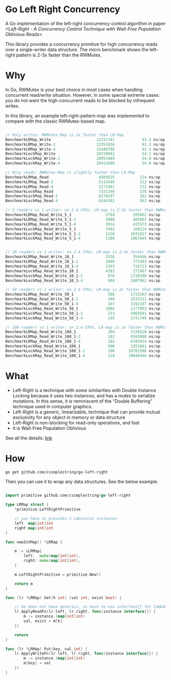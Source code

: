 
# Go Left Right Concurrency
A Go implementation of the left-right concurrency control algorithm in paper *<Left-Right - A Concurrency Control Technique with Wait-Free Population Oblivious Reads>*

This library provides a concurrency primitive for high concurrency reads over a single-writer data structure. The micro benchmark shows the left-right pattern is 2-3x faster than the RWMutex.

# Why

In Go, RWMutex is your best choice in most cases when handling concurrent read/write situation. However, in some special extreme cases: you do not want the high-concurrent reads to be blocked by infrequent writes.

In this library, an example left-right-pattern map was implemented to compare with the classic RWMutex-based map. 

``` Go

// Only writes: RWMutex-Map is 2x faster than LR-Map 
BenchmarkLRMap_Write                  	12231741	        93.4 ns/op	       0 B/op	       0 allocs/op
BenchmarkLRMap_Write-2                	12355836	        93.3 ns/op	       0 B/op	       0 allocs/op
BenchmarkLRMap_Write-4                	12448788	        92.4 ns/op	       0 B/op	       0 allocs/op
BenchmarkLockMap_Write                	20728842	        54.1 ns/op	       0 B/op	       0 allocs/op
BenchmarkLockMap_Write-2              	20953489	        54.0 ns/op	       0 B/op	       0 allocs/op
BenchmarkLockMap_Write-4              	20412688	        54.0 ns/op	       0 B/op	       0 allocs/op

// Only reads: RWMutex-Map is slightly faster than LR-Map
BenchmarkLRMap_Read                   	 4505625	       224 ns/op	      39 B/op	       0 allocs/op
BenchmarkLRMap_Read-2                 	 5114546	       212 ns/op	      34 B/op	       0 allocs/op
BenchmarkLRMap_Read-4                 	 5271961	       212 ns/op	      33 B/op	       0 allocs/op
BenchmarkLockMap_Read                 	 7331290	       158 ns/op	      11 B/op	       0 allocs/op
BenchmarkLockMap_Read-2               	 6270297	       162 ns/op	      14 B/op	       0 allocs/op
BenchmarkLockMap_Read-4               	 6244382	       162 ns/op	      14 B/op	       0 allocs/op

// 5 readers vs 1 writer: on 2.4 CPUs, LR-map is 2-3x faster than RWMutex-map
BenchmarkLRMap_Read_Write_5_1         	    5794	    205062 ns/op	      46 B/op	       1 allocs/op
BenchmarkLRMap_Read_Write_5_1-2       	    3088	    405067 ns/op	      72 B/op	       1 allocs/op
BenchmarkLRMap_Read_Write_5_1-4       	    3014	    415573 ns/op	      81 B/op	       1 allocs/op
BenchmarkLockMap_Read_Write_5_1       	    7491	    160224 ns/op	      27 B/op	       1 allocs/op
BenchmarkLockMap_Read_Write_5_1-2     	    1210	   1031627 ns/op	      94 B/op	       1 allocs/op
BenchmarkLockMap_Read_Write_5_1-4     	    1106	   1067645 ns/op	     101 B/op	       1 allocs/op


// 10 readers vs 1 writer: on 2.4 CPUs, LR-map is 2-3x faster than RWMutex-map
BenchmarkLRMap_Read_Write_10_1        	    3236	    354466 ns/op	      70 B/op	       1 allocs/op
BenchmarkLRMap_Read_Write_10_1-2      	    1609	    772303 ns/op	     123 B/op	       1 allocs/op
BenchmarkLRMap_Read_Write_10_1-4      	    1593	    726723 ns/op	     132 B/op	       1 allocs/op
BenchmarkLockMap_Read_Write_10_1      	    4263	    271487 ns/op	      36 B/op	       1 allocs/op
BenchmarkLockMap_Read_Write_10_1-2    	     676	   1726200 ns/op	     154 B/op	       1 allocs/op
BenchmarkLockMap_Read_Write_10_1-4    	     604	   2007962 ns/op	     172 B/op	       1 allocs/op

// 50 readers vs 1 writer: on 2.4 CPUs, LR-map is 2x faster than RWMutex-map
BenchmarkLRMap_Read_Write_50_1        	     586	   1733163 ns/op	     310 B/op	       1 allocs/op
BenchmarkLRMap_Read_Write_50_1-2      	     340	   3532511 ns/op	     527 B/op	       1 allocs/op
BenchmarkLRMap_Read_Write_50_1-4      	     367	   3192197 ns/op	     493 B/op	       1 allocs/op
BenchmarkLockMap_Read_Write_50_1      	    1004	   1177003 ns/op	     101 B/op	       1 allocs/op
BenchmarkLockMap_Read_Write_50_1-2    	     223	   5803691 ns/op	     433 B/op	       1 allocs/op
BenchmarkLockMap_Read_Write_50_1-4    	     195	   5741745 ns/op	     466 B/op	       1 allocs/op

// 100 readers vs 1 writer: on 2.4 CPUs, LR-map is 2x faster than RWMutex-map
BenchmarkLRMap_Read_Write_100_1       	     384	   3126528 ns/op	     471 B/op	       1 allocs/op
BenchmarkLRMap_Read_Write_100_1-2     	     182	   6503080 ns/op	     974 B/op	       1 allocs/op
BenchmarkLRMap_Read_Write_100_1-4     	     182	   6345014 ns/op	     969 B/op	       1 allocs/op
BenchmarkLockMap_Read_Write_100_1     	     500	   2351661 ns/op	     188 B/op	       1 allocs/op
BenchmarkLockMap_Read_Write_100_1-2   	     100	  10701998 ns/op	     973 B/op	       2 allocs/op
BenchmarkLockMap_Read_Write_100_1-4   	     124	  10646446 ns/op	     776 B/op	       1 allocs/op
```


# What

- Left-Right is a technique with some similarities with Double Instance Locking because it uses two instances, and has a mutex to serialize mutations. In this sense, it is reminiscent of the “Double Buffering” technique used in computer graphics. 
- Left-Right is a generic, linearizable, technique that can provide mutual exclusivity for any object in memory or data structure
- Left-Right is non-blocking for read-only operations, and fast
- it is Wait-Free Population Oblivious

See all the details: [link](https://github.com/CppCon/CppCon2015/blob/master/Presentations/How%20to%20make%20your%20data%20structures%20wait-free%20for%20reads/How%20to%20make%20your%20data%20structures%20wait-free%20for%20reads%20-%20Pedro%20Ramalhete%20-%20CppCon%202015.pdf)


# How

```bash
go get github.com/csimplestring/go-left-right
```

Then you can use it to wrap any data structures. See the below example.

``` Go

import primitive github.com/csimplestring/go-left-right

type LRMap struct {
	*primitive.LeftRightPrimitive

    // you have to provides 2 identical instances
	left  map[int]int
	right map[int]int
}

func newIntMap() *LRMap {

	m := &LRMap{
		left:  make(map[int]int),
		right: make(map[int]int),
	}

	m.LeftRightPrimitive = primitive.New()

	return m
}

func (lr *LRMap) Get(k int) (val int, exist bool) {

    // Go does not have generics, so have to use interface{} for lambda's arguments
	lr.ApplyReadFn(lr.left, lr.right, func(instance interface{}) {
		m := instance.(map[int]int)
		val, exist = m[k]
	})

	return
}

func (lr *LRMap) Put(key, val int) {
	lr.ApplyWriteFn(lr.left, lr.right, func(instance interface{}) {
		m := instance.(map[int]int)
		m[key] = val
	})
}
```



